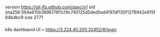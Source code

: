 version https://git-lfs.github.com/spec/v1
oid sha256:394e615b3896176f1cf9c740125d5ded5ed4f97df135f1276942e915f84bdbc9
size 2771
###
k8s dashbaord UI = https://3.224.40.205:32452/#/login
